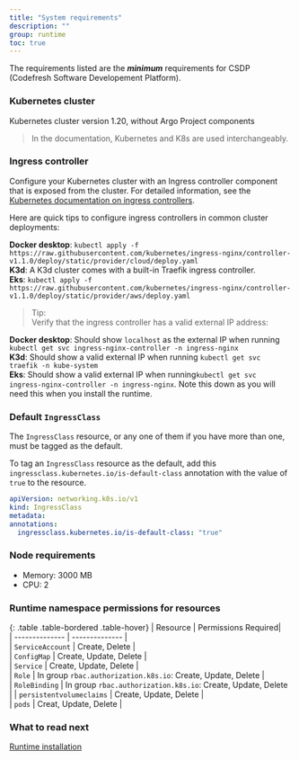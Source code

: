 ```yaml
---
title: "System requirements"
description: ""
group: runtime
toc: true
---
```



The requirements listed are the **_minimum_** requirements for CSDP (Codefresh Software Developement Platform).

### Kubernetes cluster
Kubernetes cluster version 1.20, without Argo Project components
> In the documentation, Kubernetes and K8s are used interchangeably. 

### Ingress controller
Configure your Kubernetes cluster with an Ingress controller component that is exposed from the cluster. For detailed information, see the [Kubernetes documentation on ingress controllers](https://kubernetes.io/docs/concepts/services-networking/ingress-controllers/).  

Here are quick tips to configure ingress controllers in common cluster deployments:  

**Docker desktop**: `kubectl apply -f https://raw.githubusercontent.com/kubernetes/ingress-nginx/controller-v1.1.0/deploy/static/provider/cloud/deploy.yaml`  
**K3d**: A K3d cluster comes with a built-in Traefik ingress controller.  
**Eks**: `kubectl apply -f https://raw.githubusercontent.com/kubernetes/ingress-nginx/controller-v1.1.0/deploy/static/provider/aws/deploy.yaml`

> Tip:   
  Verify that the ingress controller has a valid external IP address:  

  **Docker desktop**: Should show `localhost` as the external IP when running `kubectl get svc ingress-nginx-controller -n ingress-nginx`    
  **K3d**: Should show a valid external IP when running `kubectl get svc traefik -n kube-system`   
  **Eks**: Should show a valid external IP when running`kubectl get svc ingress-nginx-controller -n ingress-nginx`. Note this down as you will need this when you install the runtime.   

### Default `IngressClass` 
The `IngressClass` resource, or any one of them if you have more than one, must be tagged as the default.  

To tag an `IngressClass` resource as the default, add this `ingressclass.kubernetes.io/is-default-class` annotation with the value of `true` to the resource.
  
  ```yaml
  apiVersion: networking.k8s.io/v1
  kind: IngressClass
  metadata:
  annotations:
    ingressclass.kubernetes.io/is-default-class: "true" 
  ```

### Node requirements
* Memory: 3000 MB
* CPU: 2

### Runtime namespace permissions for resources

{: .table .table-bordered .table-hover}
|  Resource                   |  Permissions Required|  
| --------------            | --------------           |  
| `ServiceAccount`            | Create, Delete         |                             
| `ConfigMap`                 | Create, Update, Delete |          
| `Service`                   | Create, Update, Delete |       
| `Role`                       | In group `rbac.authorization.k8s.io`: Create, Update, Delete |       
| `RoleBinding`               | In group `rbac.authorization.k8s.io`: Create, Update, Delete  | 
| `persistentvolumeclaims`    | Create, Update, Delete               |   
| `pods`                       | Creat, Update, Delete               | 


### What to read next
[Runtime installation]({{site.baseurl}}/docs/runtime/requirements/)